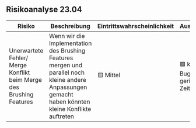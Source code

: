 ## Risikoanalyse 23.04

| **Risiko** | **Beschreibung** | **Eintrittswahrscheinlichkeit** | **Auswirkungen** | **Gegenmassnahme** |
|------------|------------------|---------------|------------------|--------------------|
| Unerwartete Fehler/ Merge Konflikt beim Merge des Brushing Features | Wenn wir die Implementation des Brushing Features mergen und parallel noch kleine andere Anpassungen gemacht haben könnten kleine Konflikte auftreten  | 🟨 Mittel  | 🟩 kleine Bugfixes nötig, geringer Zeitaufwand | Vor Merge in Main, den Main in Branch mergen und ev. Konflikte lösen, danach Testen nach Testkonzept.
